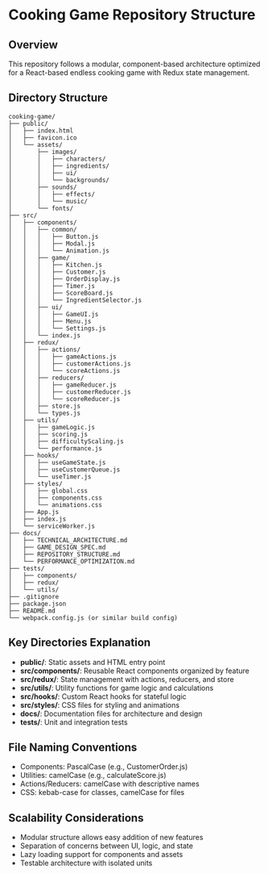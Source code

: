 # Cooking Game Repository Structure

## Overview
This repository follows a modular, component-based architecture optimized for a React-based endless cooking game with Redux state management.

## Directory Structure

```
cooking-game/
├── public/
│   ├── index.html
│   ├── favicon.ico
│   └── assets/
│       ├── images/
│       │   ├── characters/
│       │   ├── ingredients/
│       │   ├── ui/
│       │   └── backgrounds/
│       ├── sounds/
│       │   ├── effects/
│       │   └── music/
│       └── fonts/
├── src/
│   ├── components/
│   │   ├── common/
│   │   │   ├── Button.js
│   │   │   ├── Modal.js
│   │   │   └── Animation.js
│   │   ├── game/
│   │   │   ├── Kitchen.js
│   │   │   ├── Customer.js
│   │   │   ├── OrderDisplay.js
│   │   │   ├── Timer.js
│   │   │   ├── ScoreBoard.js
│   │   │   └── IngredientSelector.js
│   │   ├── ui/
│   │   │   ├── GameUI.js
│   │   │   ├── Menu.js
│   │   │   └── Settings.js
│   │   └── index.js
│   ├── redux/
│   │   ├── actions/
│   │   │   ├── gameActions.js
│   │   │   ├── customerActions.js
│   │   │   └── scoreActions.js
│   │   ├── reducers/
│   │   │   ├── gameReducer.js
│   │   │   ├── customerReducer.js
│   │   │   └── scoreReducer.js
│   │   ├── store.js
│   │   └── types.js
│   ├── utils/
│   │   ├── gameLogic.js
│   │   ├── scoring.js
│   │   ├── difficultyScaling.js
│   │   └── performance.js
│   ├── hooks/
│   │   ├── useGameState.js
│   │   ├── useCustomerQueue.js
│   │   └── useTimer.js
│   ├── styles/
│   │   ├── global.css
│   │   ├── components.css
│   │   └── animations.css
│   ├── App.js
│   ├── index.js
│   └── serviceWorker.js
├── docs/
│   ├── TECHNICAL_ARCHITECTURE.md
│   ├── GAME_DESIGN_SPEC.md
│   ├── REPOSITORY_STRUCTURE.md
│   └── PERFORMANCE_OPTIMIZATION.md
├── tests/
│   ├── components/
│   ├── redux/
│   └── utils/
├── .gitignore
├── package.json
├── README.md
└── webpack.config.js (or similar build config)
```

## Key Directories Explanation

- **public/**: Static assets and HTML entry point
- **src/components/**: Reusable React components organized by feature
- **src/redux/**: State management with actions, reducers, and store
- **src/utils/**: Utility functions for game logic and calculations
- **src/hooks/**: Custom React hooks for stateful logic
- **src/styles/**: CSS files for styling and animations
- **docs/**: Documentation files for architecture and design
- **tests/**: Unit and integration tests

## File Naming Conventions
- Components: PascalCase (e.g., CustomerOrder.js)
- Utilities: camelCase (e.g., calculateScore.js)
- Actions/Reducers: camelCase with descriptive names
- CSS: kebab-case for classes, camelCase for files

## Scalability Considerations
- Modular structure allows easy addition of new features
- Separation of concerns between UI, logic, and state
- Lazy loading support for components and assets
- Testable architecture with isolated units
